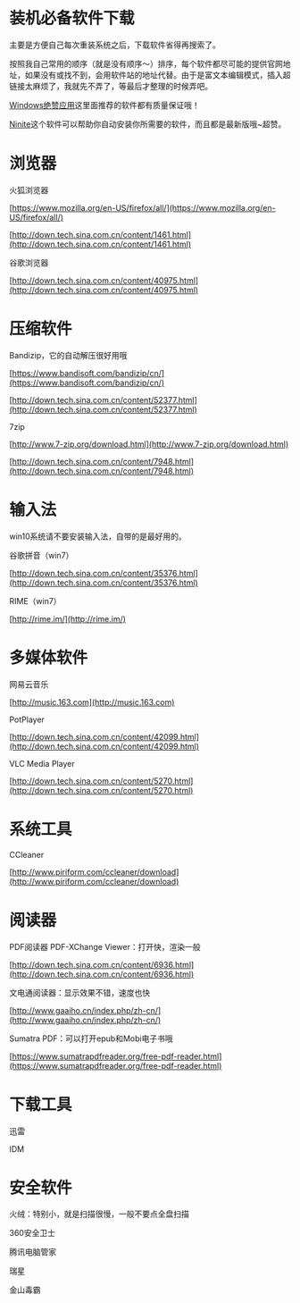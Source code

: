 装机必备软件下载
===

主要是方便自己每次重装系统之后，下载软件省得再搜索了。

按照我自己常用的顺序（就是没有顺序～）排序，每个软件都尽可能的提供官网地址，如果没有或找不到，会用软件站的地址代替。由于是富文本编辑模式，插入超链接太麻烦了，我就先不弄了，等最后才整理的时候弄吧。

[Windows绝赞应用](https://emlvirus.gitbooks.io/windows-apps-that-amaze-us/content/)这里面推荐的软件都有质量保证哦！

[Ninite](https://ninite.com/)这个软件可以帮助你自动安装你所需要的软件，而且都是最新版哦~超赞。

# 浏览器

火狐浏览器

[https://www.mozilla.org/en-US/firefox/all/](https://www.mozilla.org/en-US/firefox/all/)

[http://down.tech.sina.com.cn/content/1461.html](http://down.tech.sina.com.cn/content/1461.html)

谷歌浏览器

[http://down.tech.sina.com.cn/content/40975.html](http://down.tech.sina.com.cn/content/40975.html)

# 压缩软件

Bandizip，它的自动解压很好用哦

[https://www.bandisoft.com/bandizip/cn/](https://www.bandisoft.com/bandizip/cn/)

[http://down.tech.sina.com.cn/content/52377.html](http://down.tech.sina.com.cn/content/52377.html)

7zip

[http://www.7-zip.org/download.html](http://www.7-zip.org/download.html) 

[http://down.tech.sina.com.cn/content/7948.html](http://down.tech.sina.com.cn/content/7948.html) 

# 输入法

win10系统请不要安装输入法，自带的是最好用的。

谷歌拼音（win7）

[http://down.tech.sina.com.cn/content/35376.html](http://down.tech.sina.com.cn/content/35376.html) 

RIME（win7）

[http://rime.im/](http://rime.im/) 

# 多媒体软件

网易云音乐

[http://music.163.com](http://music.163.com) 

PotPlayer

[http://down.tech.sina.com.cn/content/42099.html](http://down.tech.sina.com.cn/content/42099.html) 

VLC Media Player

[http://down.tech.sina.com.cn/content/5270.html](http://down.tech.sina.com.cn/content/5270.html)

# 系统工具

CCleaner

[http://www.piriform.com/ccleaner/download](http://www.piriform.com/ccleaner/download)

# 阅读器

PDF阅读器 PDF-XChange Viewer：打开快，渲染一般

[http://down.tech.sina.com.cn/content/6936.html](http://down.tech.sina.com.cn/content/6936.html) 

文电通阅读器：显示效果不错，速度也快

[http://www.gaaiho.cn/index.php/zh-cn/](http://www.gaaiho.cn/index.php/zh-cn/) 

Sumatra PDF：可以打开epub和Mobi电子书哦

[https://www.sumatrapdfreader.org/free-pdf-reader.html](https://www.sumatrapdfreader.org/free-pdf-reader.html)

# 下载工具

迅雷


IDM


# 安全软件

火绒：特别小，就是扫描很慢，一般不要点全盘扫描


360安全卫士

腾讯电脑管家


瑞星

金山毒霸